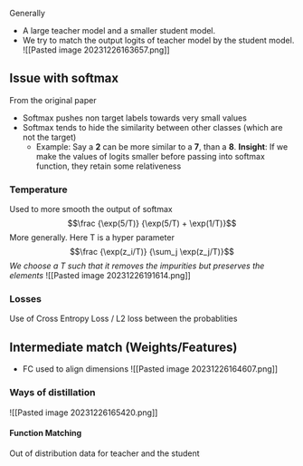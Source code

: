Generally 
- A large teacher model and a smaller student model.
- We try to match the output logits of teacher model by the student model.
![[Pasted image 20231226163657.png]]
## Issue with softmax
From the original paper
- Softmax pushes non target labels towards very small values 
- Softmax tends to hide the similarity between other classes (which are not the target)
	- Example: Say a **2** can be more similar to a **7**, than a **8**.
**Insight**: If we make the values of logits smaller before passing into softmax function, they retain some relativeness
### Temperature
Used to more smooth the output of softmax
$$\frac {\exp(5/T)} {\exp(5/T) + \exp(1/T)}$$
More generally. Here T is a hyper parameter
$$\frac {\exp(z_i/T)} {\sum_j \exp(z_j/T)}$$
*We choose a T such that it removes the impurities but preserves the elements*
![[Pasted image 20231226191614.png]]
### Losses
Use of Cross Entropy Loss / L2 loss between the probablities
## Intermediate match (Weights/Features)
- FC used to align dimensions
![[Pasted image 20231226164607.png]]
### Ways of distillation
![[Pasted image 20231226165420.png]]
#### Function Matching
Out of distribution data for teacher and the student